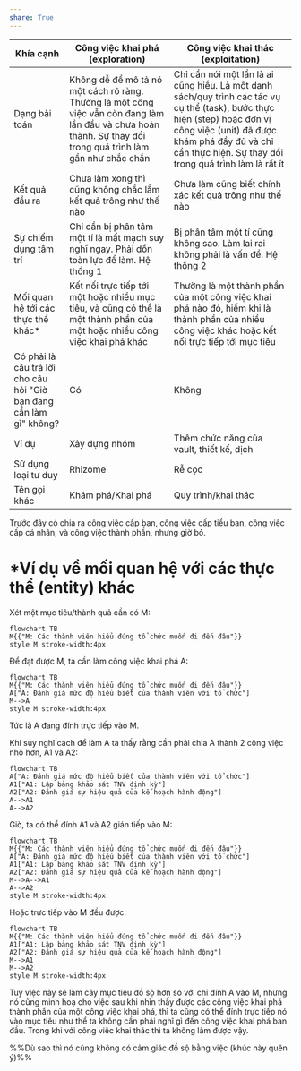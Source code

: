 ```yaml
---  
share: True  
---  
```

| Khía cạnh                                                           | Công việc khai phá (exploration)                                                                                                                              | Công việc khai thác (exploitation)                                                                                                                                                                                                   |  
| ------------------------------------------------------------------- | ------------------------------------------------------------------------------------------------------------------------------------------------------------- | ------------------------------------------------------------------------------------------------------------------------------------------------------------------------------------------------------------------------------------ |  
| Dạng bài toán                                                       | Không dễ để mô tả nó một cách rõ ràng. Thường là một công việc vẫn còn đang làm lần đầu và chưa hoàn thành. Sự thay đổi trong quá trình làm gần như chắc chắn | Chỉ cần nói một lần là ai cũng hiểu. Là một danh sách/quy trình các tác vụ cụ thể (task), bước thực hiện (step) hoặc đơn vị công việc (unit) đã được khám phá đầy đủ và chỉ cần thực hiện. Sự thay đổi trong quá trình làm là rất ít |  
| Kết quả đầu ra                                                      | Chưa làm xong thì cũng không chắc lắm kết quả trông như thế nào                                                                                               | Chưa làm cũng biết chính xác kết quả trông như thế nào                                                                                                                                                                               |  
| Sự chiếm dụng tâm trí                                               | Chỉ cần bị phân tâm một tí là mất mạch suy nghĩ ngay. Phải dồn toàn lực để làm. Hệ thống 1                                                                    | Bị phân tâm một tí cũng không sao. Làm lai rai không phải là vấn đề. Hệ thống 2                                                                                                                                                      |  
| Mối quan hệ tới các thực thể khác*                                  | Kết nối trực tiếp tới một hoặc nhiều mục tiêu, và cũng có thể là một thành phần của một hoặc nhiều công việc khai phá khác                                    | Thường là một thành phần của một công việc khai phá nào đó, hiếm khi là thành phần của nhiều công việc khác hoặc kết nối trực tiếp tới mục tiêu                                                                                      |  
| Có phải là câu trả lời cho câu hỏi "Giờ bạn đang cần làm gì" không? | Có                                                                                                                                                            | Không                                                                                                                                                                                                                                |  
| Ví dụ                                                               | Xây dựng nhóm                                                                                                                                                 | Thêm chức năng của vault, thiết kế, dịch                                                                                                                                                                                             |  
| Sử dụng loại tư duy                                                 | Rhizome                                                                                                                                                       | Rễ cọc                                                                                                                                                                                                                               |  
| Tên gọi khác                                                        | Khám phá/Khai phá                                                                                                                                             | Quy trình/khai thác                                                                                                                                                                                                                  |  
  
Trước đây có chia ra công việc cấp ban, công việc cấp tiểu ban, công việc cấp cá nhân, và  công việc thành phần, nhưng giờ bỏ.  
  
# \*Ví dụ về mối quan hệ với các thực thể (entity) khác  
Xét một mục tiêu/thành quả cần có M:   
```mermaid  
flowchart TB  
M{{"M: Các thành viên hiểu đúng tổ chức muốn đi đến đâu"}}  
style M stroke-width:4px  
```  
Để đạt được M, ta cần làm công việc khai phá A:  
```mermaid  
flowchart TB  
M{{"M: Các thành viên hiểu đúng tổ chức muốn đi đến đâu"}}  
A["A: Đánh giá mức độ hiểu biết của thành viên với tổ chức"]  
M-->A  
style M stroke-width:4px  
```  
Tức là A đang đính trực tiếp vào M.   
  
Khi suy nghĩ cách để làm A ta thấy rằng cần phải chia A thành 2 công việc nhỏ hơn, A1 và A2:   
```mermaid  
flowchart TB  
A["A: Đánh giá mức độ hiểu biết của thành viên với tổ chức"]  
A1["A1: Lập bảng khảo sát TNV định kỳ"]  
A2["A2: Đánh giá sự hiệu quả của kế hoạch hành động"]  
A-->A1  
A-->A2  
```  
Giờ, ta có thể đính A1 và A2 gián tiếp vào M:  
```mermaid  
flowchart TB  
M{{"M: Các thành viên hiểu đúng tổ chức muốn đi đến đâu"}}  
A["A: Đánh giá mức độ hiểu biết của thành viên với tổ chức"]  
A1["A1: Lập bảng khảo sát TNV định kỳ"]  
A2["A2: Đánh giá sự hiệu quả của kế hoạch hành động"]  
M-->A-->A1  
A-->A2  
style M stroke-width:4px  
```  
Hoặc trực tiếp vào M đều được:  
```mermaid  
flowchart TB  
M{{"M: Các thành viên hiểu đúng tổ chức muốn đi đến đâu"}}  
A1["A1: Lập bảng khảo sát TNV định kỳ"]  
A2["A2: Đánh giá sự hiệu quả của kế hoạch hành động"]  
M-->A1  
M-->A2  
style M stroke-width:4px  
```  
Tuy việc này sẽ làm cây mục tiêu đồ sộ hơn so với chỉ đính A vào M, nhưng nó cũng minh hoạ cho việc sau khi nhìn thấy được các công việc khai phá thành phần của một công việc khai phá, thì ta cũng có thể đính trực tiếp nó vào mục tiêu như thể ta không cần phải nghĩ gì đến công việc khai phá ban đầu. Trong khi với công việc khai thác thì ta không làm được vậy.   
  
%%Dù sao thì nó cũng không có cảm giác đồ sộ bằng việc (khúc này quên ý)%%